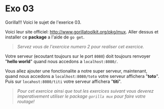 # Exo 03

Gorilla!!! Voici le sujet de l'exerice 03.

Voici leur site officiel: http://www.gorillatoolkit.org/pkg/mux. Aller dessus et installer ce **package** a l'aide de `go get`.

> _Servez vous de l'exercice numero 2 pour realiser cet exercice._

Votre serveur (ecoutant toujours sur le port `8080`) doit toujours renvoyer "**hello world**" quand nous accedons a `localhost:8080/`.

Vous allez ajouter une fonctionalite a notre super serveur, maintenant, quand nous accedons a `localhost:8080/toto` votre serveur affichera "**toto**". Puis sur `locahost:8080/titi` votre serveur affichera "**titi**".

> _Pour cet exercice ainsi que tout les exercices suivant vous deverez imperativement utiliser le package `gorilla mux` pour faire votre routage!_

